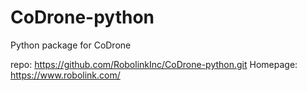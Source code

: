 # CoDrone-python
Python package for CoDrone

repo: https://github.com/RobolinkInc/CoDrone-python.git
Homepage: https://www.robolink.com/